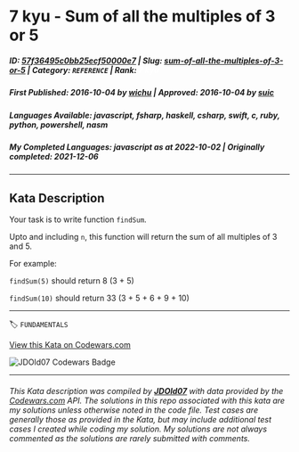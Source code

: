 # 7 kyu - Sum of all the multiples of 3 or 5

##### **ID**: [57f36495c0bb25ecf50000e7](https://www.codewars.com/kata/57f36495c0bb25ecf50000e7) | **Slug**: [sum-of-all-the-multiples-of-3-or-5](https://www.codewars.com/kata/57f36495c0bb25ecf50000e7) | **Category**: `REFERENCE` | **Rank**: <span style="color:white">7 kyu</span>

##### **First Published**: 2016-10-04 ***by*** [wichu](https://www.codewars.com/users/wichu) | **Approved**: 2016-10-04 ***by*** [suic](https://www.codewars.com/users/suic)

##### **Languages Available**: javascript, fsharp, haskell, csharp, swift, c, ruby, python, powershell, nasm

##### **My Completed Languages**: javascript ***as at*** 2022-10-02 | **Originally completed**: 2021-12-06

---

## Kata Description


Your task is to write function ```findSum```.



Upto and including ```n```, this function will return the sum of all multiples of 3 and 5.



For example:



```findSum(5)``` should return 8 (3 + 5)



```findSum(10)``` should return 33 (3 + 5 + 6 + 9 + 10)

---


🏷 `FUNDAMENTALS`


[View this Kata on Codewars.com](https://www.codewars.com/kata/57f36495c0bb25ecf50000e7)

![](https://www.codewars.com/users/jdold07/badges/large "JDOld07 Codewars Badge")

---

###### *This Kata description was compiled by [**JDOld07**](https://tpstech.dev) with data provided by the [Codewars.com](https://www.codewars.com) API.  The solutions in this repo associated with this kata are my solutions unless otherwise noted in the code file.  Test cases are generally those as provided in the Kata, but may include additional test cases I created while coding my solution.  My solutions are not always commented as the solutions are rarely submitted with comments.*

